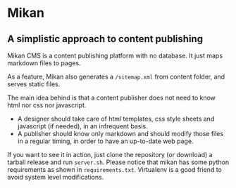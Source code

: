 Mikan
=====

## A simplistic approach to content publishing

Mikan CMS is a content publishing platform with no database.
It just maps markdown files to pages.

As a feature, Mikan also generates a `/sitemap.xml` from content folder, and serves static files.

The main idea behind is that a content publisher does not need to know html nor css nor javascript.

* A designer should take care of html templates, css style sheets and javascript (if needed), in an infrequent basis.
* A publisher should know only markdown and should modify those files in a regular timing, in order to have an up-to-date web page.

If you want to see it in action, just clone the repository (or download) a tarball release and run `server.sh`.
Please notice that mikan has some python requirements as shown in `requirements.txt`.
Virtualenv is a good friend to avoid system level modifications.
